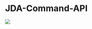 # JDA-Command-API

[![](https://jitpack.io/v/NightCrawlerX1/JDA-Command-API.svg)](https://jitpack.io/#NightCrawlerX1/JDA-Command-API)
